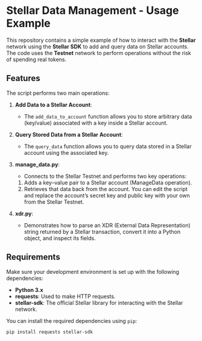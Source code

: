 # Stellar Data Management - Usage Example

This repository contains a simple example of how to interact with the **Stellar** network using the **Stellar SDK** to add and query data on Stellar accounts. The code uses the **Testnet** network to perform operations without the risk of spending real tokens.

## Features

The script performs two main operations:

1. **Add Data to a Stellar Account**:  
   - The `add_data_to_account` function allows you to store arbitrary data (key/value) associated with a key inside a Stellar account.
   
2. **Query Stored Data from a Stellar Account**:  
   - The `query_data` function allows you to query data stored in a Stellar account using the associated key.

3. **manage_data.py**:  
   - Connects to the Stellar Testnet and performs two key operations:
   1. Adds a key–value pair to a Stellar account (ManageData operation).
   2. Retrieves that data back from the account.
   You can edit the script and replace the account’s secret key and public key with your own from the Stellar Testnet.
  
4. **xdr.py**:  
   - Demonstrates how to parse an XDR (External Data Representation) string returned by a Stellar transaction, convert it into a Python object, and inspect its fields.
   
## Requirements

Make sure your development environment is set up with the following dependencies:

- **Python 3.x**  
- **requests**: Used to make HTTP requests.  
- **stellar-sdk**: The official Stellar library for interacting with the Stellar network.  

You can install the required dependencies using `pip`:

```bash
pip install requests stellar-sdk
```

